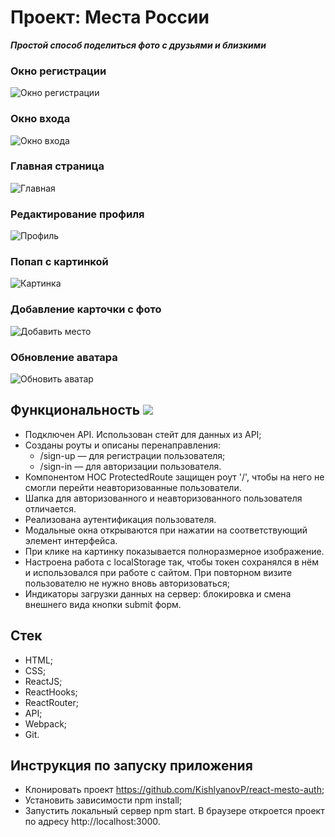 # Проект: Места России

**_Простой способ поделиться фото с друзьями и близкими_**
### Окно регистрации
![Окно регистрации](https://github.com/KishlyanovP/react-mesto-auth/raw/main/src/images/registration.png)
### Окно входа
![Окно входа](https://github.com/KishlyanovP/react-mesto-auth/raw/main/src/images/sign-in.png)
### Главная страница
![Главная](https://github.com/KishlyanovP/react-mesto-auth/raw/main/src/images/main.png)
### Редактирование профиля
![Профиль](https://github.com/KishlyanovP/react-mesto-auth/raw/main/src/images/redactProf.png)
### Попап с картинкой
![Картинка](https://github.com/KishlyanovP/react-mesto-auth/raw/main/src/images/popupImage.png)
### Добавление карточки с фото
![Добавить место](https://github.com/KishlyanovP/react-mesto-auth/raw/main/src/images/addImage.png)
### Обновление аватара
![Обновить аватар](https://github.com/KishlyanovP/react-mesto-auth/raw/main/src/images/uploadAvatar.png)

## Функциональность    <img src="https://img.icons8.com/ios-filled/30/000000/camera--v1.png"/>

* Подключен API. Использован стейт для данных из API;
* Созданы роуты и описаны перенаправления:
    * /sign-up — для регистрации пользователя;
    * /sign-in — для авторизации пользователя.
* Компонентом HOC ProtectedRoute защищен роут '/', чтобы на него не смогли перейти неавторизованные пользователи.
* Шапка для авторизованного и неавторизованного пользователя отличается.
* Реализована аутентификация пользователя.
* Модальные окна открываются при нажатии на соответствующий элемент интерфейса.
* При клике на картинку показывается полноразмерное изображение.
* Настроена работа с localStorage так, чтобы токен сохранялся в нём и использовался при работе с сайтом. При повторном визите пользователю не нужно вновь авторизоваться;
* Индикаторы загрузки данных на сервер: блокировка и смена внешнего вида кнопки submit форм.
## Стек
* HTML;
* CSS;
* ReactJS;
* ReactHooks;
* ReactRouter;
* API;
* Webpack;
* Git.

## Инструкция по запуску приложения
* Клонировать проект https://github.com/KishlyanovP/react-mesto-auth;
* Установить зависимости npm install;
* Запустить локальный сервер npm start. В браузере откроется проект по адресу http://localhost:3000.


